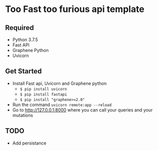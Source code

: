 # Too Fast too furious api template

## Required
- Python 3.7.5
- Fast APi
- Graphene Python
- Uvicorn

## Get Started
- Install Fast api, Uvicorn and Graphene python
  - `$ pip install uvicorn`
  - `$ pip install fastapi`
  - `$ pip install "graphene>=2.0"`
- Run the command `uvicorn remote:app --reload `
- Go to http://127.0.0.1:8000 where you can call your queries and your mutations

## TODO
- Add persistance
